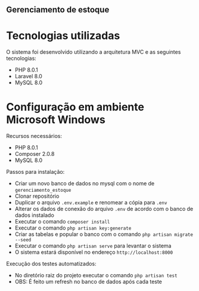 ## Gerenciamento de estoque

# Tecnologias utilizadas

O sistema foi desenvolvido utilizando a arquitetura MVC e as seguintes tecnologias:

- PHP 8.0.1
- Laravel 8.0
- MySQL 8.0

# Configuração em ambiente Microsoft Windows

Recursos necessários:

- PHP 8.0.1
- Composer 2.0.8
- MySQL 8.0

Passos para instalação: 

- Criar um novo banco de dados no mysql com o nome de `gerenciamento_estoque`
- Clonar repositório
- Duplicar o arquivo `.env.example` e renomear a cópia para `.env`
- Alterar os dados de conexão do arquivo `.env` de acordo com o banco de dados instalado
- Executar o comando `composer install`
- Executar o comando `php artisan key:generate`
- Criar as tabelas e popular o banco com o comando `php artisan migrate --seed`
- Executar o comando `php artisan serve` para levantar o sistema
- O sistema estará disponível no endereço `http://localhost:8000`

Execução dos testes automatizados:
- No diretório raiz do projeto executar o comando `php artisan test`
- OBS: É feito um refresh no banco de dados após cada teste